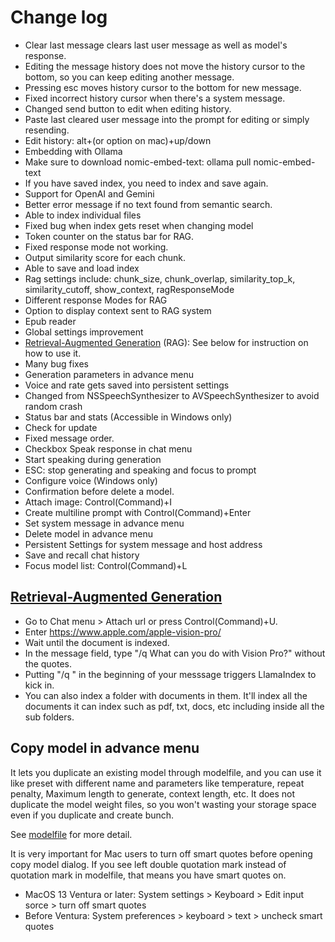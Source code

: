 # Change log

* Clear last message clears last user message as well as model's response.
* Editing the message history does not move the history cursor to the bottom, so you can keep editing another message.
* Pressing esc moves history cursor to the bottom for new message.
* Fixed incorrect history cursor when there's a system message.
* Changed send button to edit when editing history.
* Paste last cleared user message into the prompt for editing or simply resending.
* Edit history: alt+(or option on mac)+up/down
* Embedding with Ollama
* Make sure to download nomic-embed-text: ollama pull nomic-embed-text
* If you have saved index, you need to index and save again.
* Support for OpenAI and Gemini
* Better error message if no text found from semantic search.
* Able to index individual files
* Fixed bug when index gets reset when changing model
* Token counter on the status bar for RAG.
* Fixed response mode not working.
* Output similarity score for each chunk.
* Able to save and load index
* Rag settings include: chunk_size, chunk_overlap, similarity_top_k, similarity_cutoff, show_context, ragResponseMode
* Different response Modes for RAG
* Option to display context sent to RAG system
* Epub reader
* Global settings improvement
* [Retrieval-Augmented Generation](https://blogs.nvidia.com/blog/what-is-retrieval-augmented-generation/) (RAG): See below for instruction on how to use it.
* Many bug fixes
* Generation parameters in advance menu
* Voice and rate gets saved into persistent settings
* Changed from NSSpeechSynthesizer to AVSpeechSynthesizer to avoid random crash
* Status bar and stats (Accessible in Windows only)
* Check for update
* Fixed message order.
* Checkbox Speak response in chat menu
* Start speaking during generation
* ESC: stop generating and speaking and focus to prompt
* Configure voice (Windows only)
* Confirmation before delete a model.
* Attach image: Control(Command)+I
* Create multiline prompt with Control(Command)+Enter
* Set system message in advance menu
* Delete model  in advance menu
* Persistent Settings for system message and host address
* Save and recall chat history
* Focus model list: Control(Command)+L

## [Retrieval-Augmented Generation](https://blogs.nvidia.com/blog/what-is-retrieval-augmented-generation/)

* Go to Chat menu > Attach url or press Control(Command)+U.
* Enter https://www.apple.com/apple-vision-pro/
* Wait until the document is indexed.
* In the message field, type "/q What can you do with Vision Pro?" without the quotes.
* Putting "/q " in the beginning of your messsage triggers LlamaIndex to kick in.
* You can also index a folder with documents in them. It'll index all the documents it can index such as pdf, txt, docs, etc including inside all the sub folders.

## Copy model in advance menu

It lets you duplicate an existing model through modelfile, and you can use it like preset with different name and parameters like temperature, repeat penalty, Maximum length to generate, context length, etc. It does not duplicate the model weight files, so you won't wasting your storage space even if you duplicate and create bunch.

See [modelfile](https://github.com/ollama/ollama/blob/main/docs/modelfile.md) for more detail.

It is very important for Mac users to turn off smart quotes before opening copy model dialog. If you see left double quotation mark instead of quotation mark in modelfile, that means you have smart quotes on.

* MacOS 13 Ventura or later: System settings > Keyboard > Edit input sorce > turn off smart quotes
* Before Ventura: System preferences > keyboard > text > uncheck smart quotes
